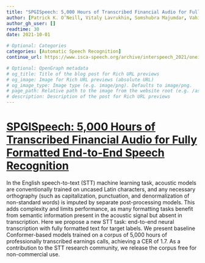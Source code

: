 ```yaml
---
title: "SPGISpeech: 5,000 Hours of Transcribed Financial Audio for Fully Formatted End-to-End Speech Recognition"
author: [Patrick K. O’Neill, Vitaly Lavrukhin, Somshubra Majumdar, Vahid Noroozi, Yuekai Zhang, Oleksii Kuchaiev, Jagadeesh Balam, Yuliya Dovzhenko, Keenan Freyberg, Michael D. Shulman, Boris Ginsburg, Shinji Watanabe, Georg Kucsko]
author_gh_user: []
readtime: 30
date: 2021-10-01

# Optional: Categories
categories: [Automatic Speech Recognition]
continue_url: https://www.isca-speech.org/archive/interspeech_2021/oneill21_interspeech.html

# Optional: OpenGraph metadata
# og_title: Title of the blog post for Rich URL previews
# og_image: Image for Rich URL previews (absolute URL)
# og_image_type: Image type (e.g. image/png). Defaults to image/png.
# page_path: Relative path to the image from the website root (e.g. /assets/images/). If specified, the image at this path will be used for the link preview. It is unlikely you will need this parameter - you can probably use og_image instead.
# description: Description of the post for Rich URL previews
---
```


# [SPGISpeech: 5,000 Hours of Transcribed Financial Audio for Fully Formatted End-to-End Speech Recognition](https://www.isca-speech.org/archive/interspeech_2021/oneill21_interspeech.html)

In the English speech-to-text (STT) machine learning task, acoustic models are conventionally trained on uncased Latin characters, and any necessary orthography (such as capitalization, punctuation, and denormalization of non-standard words) is imputed by separate post-processing models. This adds complexity and limits performance, as many formatting tasks benefit from semantic information present in the acoustic signal but absent in transcription. Here we propose a new STT task: end-to-end neural transcription with fully formatted text for target labels. We present baseline Conformer-based models trained on a corpus of 5,000 hours of professionally transcribed earnings calls, achieving a CER of 1.7. As a contribution to the STT research community, we release the corpus free for non-commercial use.

<!-- more -->

